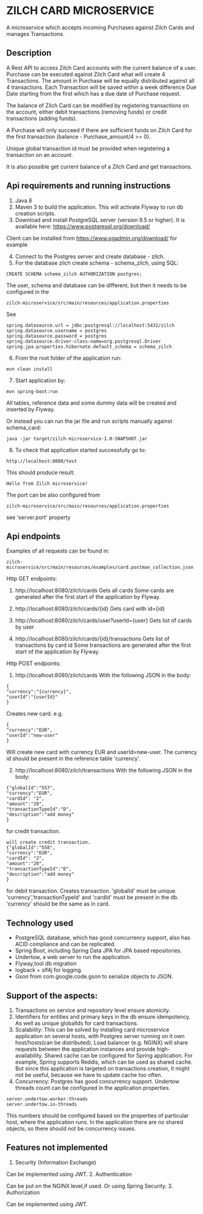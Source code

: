 # ZILCH CARD MICROSERVICE

A microservice which accepts incoming Purchases against Zilch Cards and manages Transactions.


## Description
A Rest API to access Zilch Card accounts with the current balance of a user.
Purchase can be executed against Zilch Card what will create 4 Transactions.
The amount in Purchase will be equally distributed against all 4 transactions.
Each Transaction will be saved within a week difference Due Date starting from the first which has a due date of Purchase request. 

The balance of Zilch Card can be modified by registering transactions on the account, either debit transactions (removing funds) 
or credit transactions (adding funds).

A Purchase will only succeed if there are sufficient funds on Zilch Card for the first transaction 
(balance - Purchase_amount/4 >= 0). 

Unique global transaction id must be provided when registering a transaction on an account. 

It is also possible get current balance of a Zilch Card and get transactions.

## Api requirements and running instructions
1. Java 8
2. Maven 3 to build the application.
This will activate Flyway to run db creation scripts. 
3. Download and install PostgreSQL server (version 9.5 or higher).
It is available here:
https://www.postgresql.org/download/

Client can be installed from https://www.pgadmin.org/download/ for example

4. Connect to the Postgres server and create database -  zilch.
5. For the database zilch create schema  - schema_zilch, using SQL:
```
CREATE SCHEMA schema_zilch AUTHORIZATION postgres;
 ```
The user, schema and database can be different, but then it needs to be configured in the
``` 
zilch-microservice/src/main/resources/application.properties
```
See
```
spring.datasource.url = jdbc:postgresql://localhost:5432/zilch
spring.datasource.username = postgres
spring.datasource.password = postgres
spring.datasource.driver-class-name=org.postgresql.Driver
spring.jpa.properties.hibernate.default_schema = schema_zilch
```
6. From the root folder of the application run:
``` 
mvn clean install
``` 
7. Start application by:
``` 
mvn spring-boot:run
``` 
All tables, reference data and some dummy data will be created and inserted by Flyway.

Or instead you can run the jar file and run scripts manually against schema_card:
``` 
java -jar target/zilch-microservice-1.0-SNAPSHOT.jar
``` 
8. To check that application started successfully go to:
``` 
http://localhost:8080/test
``` 
This should produce result:
``` 
Hello from Zilch microservice!
``` 
The port can be also configured from 
``` 
zilch-microservice/src/main/resources/application.properties
```
see 'server.port' property

## Api endpoints
Examples of all requests can be found in:
``` 
zilch-microservice/src/main/resources/examples/card.postman_collection.json
``` 

Http GET endpoints:
1. http://localhost:8080/zilch/cards
Gets all cards
Some cards are generated after the first start of the application by Flyway.

2. http://localhost:8080/zilch/cards/{id}
Gets card with id={id}

3. http://localhost:8080/zilch/cards/user?userId={user}
Gets list of cards by user

4. http://localhost:8080/zilch/cards/{id}/transactions
Gets list of transactions by card id
Some transactions are generated after the first start of the application by Flyway.

Http POST endpoints:
1. http://localhost:8080/zilch/cards
With the following JSON in the body:
``` 
{
"currency":"{currency}",
"userId":"{userId}"
}
``` 
Creates new card.
e.g.
``` 
{
"currency":"EUR",
"userId":"new-user"
}
``` 
Will create new card with currency EUR and userId=new-user.
The currency id should be present in the reference table 'currency'.

2. http://localhost:8080/zilch/transactions
With the following JSON in the body:
``` 
{"globalId":"557",
"currency":"EUR",
"cardId": "2",
"amount":"20",
"transactionTypeId":"D",
"description":"add money"
}
``` 
for credit transaction.
``` 
will create credit transaction.
{"globalId":"558",
"currency":"EUR",
"cardId": "2",
"amount":"20",
"transactionTypeId":"D",
"description":"add money"
}
``` 
for debit transaction.
Creates transaction.
'globalId' must be unique.
'currency','transactionTypeId' and 'cardId' must be present in the db.
'currency' should be the same as in card.

## Technology used

- PostgreSQL database, which has good concurrency support, also has ACID compliance and can be replicated.
- Spring Boot, including Spring Data JPA for JPA based repositories.
- Undertow, a web server to run the application.
- Flyway,tool db migration
- logback + slf4j for logging.
- Gson from com.google.code.gson to serialize objects to JSON.

## Support of the aspects:

1. Transactions on service and repository level ensure atomicity.
2. Identifiers for entities and primary keys in the db ensure idempotency. 
As well as unique globalIds for card transactions.
3. Scalability: This can be solved by installing card microservice application on several hosts, 
with Postgres server running on it own host/hosts(can be distributed).
Load balancer (e.g. NGINX) will share requests between the application instances and provide high-availability.
Shared cache can be configured for Spring application. For example,
Spring supports Reddis, which can be used as shared cache. 
But since this application is targeted on transactions creation, it might not be useful,
because we have to update cache too often.
4. Concurrency:
Postgres has good concurrency support.
Undertow threads count can be configured in the application.properties.
``` 
server.undertow.worker-threads
server.undertow.io-threads
``` 
This numbers should be configured based on the properties of particular host, where the application runs.
In the application there are no shared objects, so there should not be concurrency issues.

## Features not implemented
1. Security (Information Exchange)

Can be implemented using JWT.
2. Authentication
 
Can be put on the NGINX level,if used.
Or using Spring Security.
3. Authorization

Can be implemented using JWT.




 








